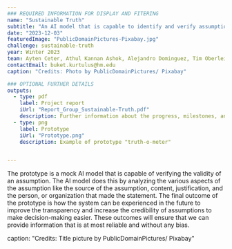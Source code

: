 ```yaml
---
### REQUIRED INFORMATION FOR DISPLAY AND FITERING
name: "Sustainable Truth"
subtitle: "An AI model that is capable to identify and verify assumptions within a given text."
date: "2023-12-03"
featuredImage: "PublicDomainPictures-Pixabay.jpg"
challenge: sustainable-truth
year: Winter 2023
team: Ayten Ceter, Athul Kannan Ashok, Alejandro Dominguez, Tim Oberleitner, Rasleen Grover, Buket Kurtulus
contactEmail: buket.kurtulus@hm.edu
caption: "Credits: Photo by PublicDomainPictures/ Pixabay"

### OPTIONAL FURTHER DETAILS
outputs:
  - type: pdf
    label: Project report
    iUrl: "Report_Group_Sustainable-Truth.pdf"
    description: Further information about the progress, milestones, and roadblocks.
  - type: png
    label: Prototype
    iUrl: "Prototype.png"
    description: Example of prototype "truth-o-meter"


---
```


The prototype is a mock AI model that is capable of verifying the validity of an assumption. The AI model does this by analyzing the various aspects of the assumption like the source of the assumption, content, justification, and the person, or organization that made the statement. The final outcome of the prototype is how the system can be experienced in the future to improve the transparency and increase the credibility of assumptions to make decision-making easier. These outcomes will ensure that we can provide information that is at most reliable and without any bias.

caption: "Credits: Title picture by PublicDomainPictures/ Pixabay"